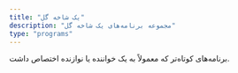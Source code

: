 ```yaml
---
title: "یک شاخه گل"
description: "مجموعه برنامه‌های یک شاخه گل"
type: "programs"
---
```

برنامه‌های کوتاه‌تر که معمولاً به یک خواننده یا نوازنده اختصاص داشت.
